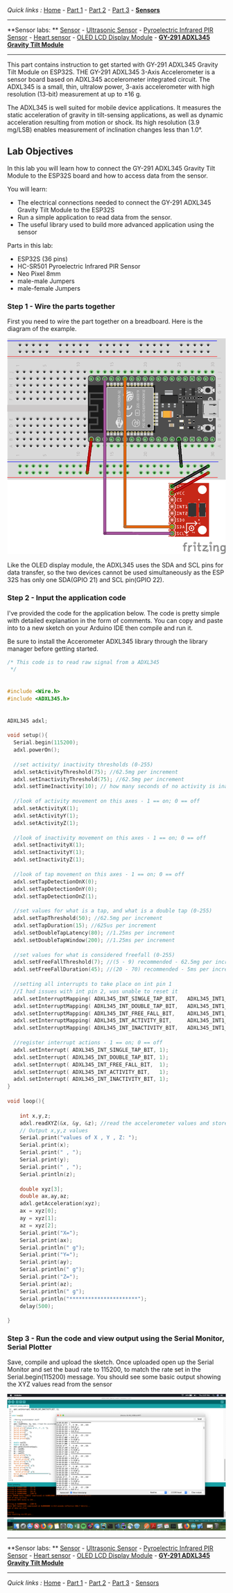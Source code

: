 *Quick links :*
[Home](/README.md) - [Part 1](../part1/README.md) - [Part 2](../part2/README.md) - [Part 3](../part3/README.md)  - [**Sensors**](/en/sensors/README.md)

***
**Sensor labs: ** [Sensor](README.md) - [Ultrasonic Sensor](ESP32S+Neopixel-LED+HC-SR04.md) - [Pyroelectric Infrared PIR Sensor](ESP32S+Neopixel-LED+PIR.md) - [Heart sensor](PULSE+RGB.md) - [OLED LCD Display Module](SSD1306_Display.md) - [**GY-291 ADXL345 Gravity Tilt Module**](GY-291_ADXL345_Gyroscope.md) 
<!-- - [Whopper Sensors](ESP32S+Pulse+Neopixel-LED+Ultrasonic+DHT11+Display.md)  -->
***

This part contains instruction to get started with GY-291 ADXL345 Gravity Tilt Module on ESP32S. THE GY-291 ADXL345 3-Axis Accelerometer is a sensor board based on ADXL345 accelerometer integrated circuit. The ADXL345 is a small, thin, ultralow power, 3-axis accelerometer with high resolution (13-bit) measurement at up to ±16 g. 

The ADXL345 is well suited for mobile device applications. It measures the static acceleration of gravity in tilt-sensing applications, as well as dynamic acceleration resulting from motion or shock. Its high resolution (3.9 mg/LSB) enables measurement of inclination changes less than 1.0°.

## Lab Objectives

In this lab you will learn how to connect the GY-291 ADXL345 Gravity Tilt Module to the ESP32S board and how to access data from the sensor.

You will learn:

- The electrical connections needed to connect the GY-291 ADXL345 Gravity Tilt Module to the ESP32S
- Run a simple application to read data from the sensor.
- The useful library used to build more advanced application using the sensor

Parts in this lab:

- ESP32S (36 pins)
- HC-SR501 Pyroelectric Infrared PIR Sensor
- Neo Pixel 8mm 
- male-male Jumpers
- male-female Jumpers

### Step 1 - Wire the parts together

First you need to wire the part together on a breadboard. Here is the diagram of the example.

![ESP32S ADXL345 sensor wiring](../images/ESP32S+ADXL345.png)


Like the OLED display module, the ADXL345 uses the SDA and SCL pins for data transfer, so the two devices cannot be used simultaneously as the ESP 32S has only one SDA(GPIO 21) and SCL pin(GPIO 22). 


### Step 2 - Input the application code

I've provided the code for the application below. The code is pretty simple with detailed explanation in the form of comments. You can copy and paste into to a new sketch on your Arduino IDE then compile and run it. 

Be sure to install the Accerometer ADXL345 library through the library manager before getting started.


```C++
/* This code is to read raw signal from a ADXL345
 */
 

#include <Wire.h>
#include <ADXL345.h>


ADXL345 adxl;

void setup(){
  Serial.begin(115200);
  adxl.powerOn();

  //set activity/ inactivity thresholds (0-255)
  adxl.setActivityThreshold(75); //62.5mg per increment
  adxl.setInactivityThreshold(75); //62.5mg per increment
  adxl.setTimeInactivity(10); // how many seconds of no activity is inactive?
 
  //look of activity movement on this axes - 1 == on; 0 == off 
  adxl.setActivityX(1);
  adxl.setActivityY(1);
  adxl.setActivityZ(1);
 
  //look of inactivity movement on this axes - 1 == on; 0 == off
  adxl.setInactivityX(1);
  adxl.setInactivityY(1);
  adxl.setInactivityZ(1);
 
  //look of tap movement on this axes - 1 == on; 0 == off
  adxl.setTapDetectionOnX(0);
  adxl.setTapDetectionOnY(0);
  adxl.setTapDetectionOnZ(1);
 
  //set values for what is a tap, and what is a double tap (0-255)
  adxl.setTapThreshold(50); //62.5mg per increment
  adxl.setTapDuration(15); //625us per increment
  adxl.setDoubleTapLatency(80); //1.25ms per increment
  adxl.setDoubleTapWindow(200); //1.25ms per increment
 
  //set values for what is considered freefall (0-255)
  adxl.setFreeFallThreshold(7); //(5 - 9) recommended - 62.5mg per increment
  adxl.setFreeFallDuration(45); //(20 - 70) recommended - 5ms per increment
 
  //setting all interrupts to take place on int pin 1
  //I had issues with int pin 2, was unable to reset it
  adxl.setInterruptMapping( ADXL345_INT_SINGLE_TAP_BIT,   ADXL345_INT1_PIN );
  adxl.setInterruptMapping( ADXL345_INT_DOUBLE_TAP_BIT,   ADXL345_INT1_PIN );
  adxl.setInterruptMapping( ADXL345_INT_FREE_FALL_BIT,    ADXL345_INT1_PIN );
  adxl.setInterruptMapping( ADXL345_INT_ACTIVITY_BIT,     ADXL345_INT1_PIN );
  adxl.setInterruptMapping( ADXL345_INT_INACTIVITY_BIT,   ADXL345_INT1_PIN );
 
  //register interrupt actions - 1 == on; 0 == off  
  adxl.setInterrupt( ADXL345_INT_SINGLE_TAP_BIT, 1);
  adxl.setInterrupt( ADXL345_INT_DOUBLE_TAP_BIT, 1);
  adxl.setInterrupt( ADXL345_INT_FREE_FALL_BIT,  1);
  adxl.setInterrupt( ADXL345_INT_ACTIVITY_BIT,   1);
  adxl.setInterrupt( ADXL345_INT_INACTIVITY_BIT, 1);
}

void loop(){
   
	int x,y,z;  
	adxl.readXYZ(&x, &y, &z); //read the accelerometer values and store them in variables  x,y,z
	// Output x,y,z values 
	Serial.print("values of X , Y , Z: ");
	Serial.print(x);
	Serial.print(" , ");
	Serial.print(y);
	Serial.print(" , ");
	Serial.println(z);
	
	double xyz[3];
	double ax,ay,az;
	adxl.getAcceleration(xyz);
	ax = xyz[0];
	ay = xyz[1];
	az = xyz[2];
	Serial.print("X=");
	Serial.print(ax);
    Serial.println(" g");
	Serial.print("Y=");
	Serial.print(ay);
    Serial.println(" g");
	Serial.print("Z=");
	Serial.print(az);
    Serial.println(" g");
	Serial.println("**********************");
	delay(500);
 
}
```

### Step 3 - Run the code and view output using the Serial Monitor, Serial Plotter

Save, compile and upload the sketch.  Once uploaded open up the Serial Monitor and set the baud rate to 115200, to match the rate set in the Serial.begin(115200) message.  You should see some basic output showing the XYZ values read from the sensor 

![Output Screenshot](../images/ESP32S+GY-291.png)

***
**Sensor labs: ** [Sensor](README.md) - [Ultrasonic Sensor](ESP32S+Neopixel-LED+HC-SR04.md) - [Pyroelectric Infrared PIR Sensor](ESP32S+Neopixel-LED+PIR.md) - [Heart sensor](PULSE+RGB.md) - [OLED LCD Display Module](SSD1306_Display.md) - [**GY-291 ADXL345 Gravity Tilt Module**](GY-291_ADXL345_Gyroscope.md)
 <!-- - [Whopper Sensors](ESP32S+Pulse+Neopixel-LED+Ultrasonic+DHT11+Display.md)  -->
***
*Quick links :*
[Home](/README.md) - [Part 1](../part1/README.md) - [Part 2](../part2/README.md) - [Part 3](../part3/README.md) -  [Sensors](/en/sensors/README.md)